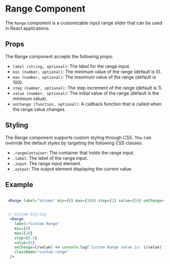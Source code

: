 # Range Component

The `Range` component is a customizable input range slider that can be used in React applications.

## Props
The Range component accepts the following props:

- `label (string, optional)`: The label for the range input.
- `min (number, optional)`: The minimum value of the range (default is 0).
- `max (number, optional)`: The maximum value of the range (default is 100).
- `step (number, optional)`: The step increment of the range (default is 1).
- `value (number, optional)`: The initial value of the range (default is the minimum value).
- `onChange (function, optional)`: A callback function that is called when the range value changes.

## Styling
The Range component supports custom styling through CSS. You can override the default styles by targeting the following CSS classes:

- `.rangeContainer`: The container that holds the range input.
- `.label`: The label of the range input.
- `.input`: The range input element.
- `.output`: The output element displaying the current value.

## Example

```jsx

 <Range label="Volume" min={0} max={100} step={1} value={50} onChange={handleRangeChange} />


 // Custom Styling
  <Range
    label="Custom Range"
    min={0}
    max={10}
    step={0.5}
    value={5}
    onChange={(value) => console.log(`Custom Range value is: ${value}`)}
    className="custom-range"
  />
```
